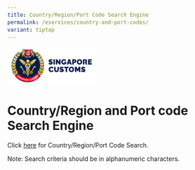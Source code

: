 ```yaml
---
title: Country/Region/Port Code Search Engine
permalink: /eservices/country-and-port-codes/
variant: tiptap
---
```

<div class="isomer-image-wrapper">
<img style="width: 40%;" height="auto" width="100%" alt="" src="/images/21Jan25_Small_Version_A.png">
</div>
<h1>Country/Region and Port code Search Engine</h1>
<p>Click <a href="https://www.tradenet.gov.sg/tradenet/portlets/search/searchCountryPort/searchInitCountryPort.do" rel="noopener noreferrer nofollow" target="_blank">here</a> for
Country/Region/Port Code Search.</p>
<p>Note: Search criteria should be in alphanumeric characters.</p>